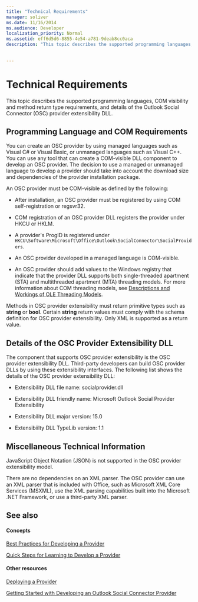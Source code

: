 ```yaml
---
title: "Technical Requirements"
manager: soliver
ms.date: 11/16/2014
ms.audience: Developer
localization_priority: Normal
ms.assetid: eff6d5d6-8855-4e54-a781-9deab8cc0aca
description: "This topic describes the supported programming languages, COM visibility and method return type requirements, and details of the Outlook Social Connector (OSC) provider extensibility DLL."
 
 
---
```


# Technical Requirements

This topic describes the supported programming languages, COM visibility and method return type requirements, and details of the Outlook Social Connector (OSC) provider extensibility DLL. 
  
## Programming Language and COM Requirements

You can create an OSC provider by using managed languages such as Visual C# or Visual Basic, or unmanaged languages such as Visual C++. You can use any tool that can create a COM-visible DLL component to develop an OSC provider. The decision to use a managed or unmanaged language to develop a provider should take into account the download size and dependencies of the provider installation package.
  
An OSC provider must be COM-visible as defined by the following:
  
- After installation, an OSC provider must be registered by using COM self-registration or regsvr32.
    
- COM registration of an OSC provider DLL registers the provider under HKCU or HKLM. 
    
- A provider's ProgID is registered under  `HKCU\Software\Microsoft\Office\Outlook\SocialConnector\SocialProviders`.
    
- An OSC provider developed in a managed language is COM-visible.
    
- An OSC provider should add values to the Windows registry that indicate that the provider DLL supports both single-threaded apartment (STA) and multithreaded apartment (MTA) threading models. For more information about COM threading models, see [Descriptions and Workings of OLE Threading Models](http://support.microsoft.com/kb/150777).
    
Methods in OSC provider extensibility must return primitive types such as **string** or **bool**. Certain **string** return values must comply with the schema definition for OSC provider extensibility. Only XML is supported as a return value. 
  
## Details of the OSC Provider Extensibility DLL

The component that supports OSC provider extensibility is the OSC provider extensibility DLL. Third-party developers can build OSC provider DLLs by using these extensibility interfaces. The following list shows the details of the OSC provider extensibility DLL:
  
- Extensibility DLL file name: socialprovider.dll
    
- Extensibility DLL friendly name: Microsoft Outlook Social Provider Extensibility
    
- Extensibility DLL major version: 15.0
    
- Extensibiilty DLL TypeLib version: 1.1
    
## Miscellaneous Technical Information

JavaScript Object Notation (JSON) is not supported in the OSC provider extensibility model.
  
There are no dependencies on an XML parser. The OSC provider can use an XML parser that is included with Office, such as Microsoft XML Core Services (MSXML), use the XML parsing capabilities built into the Microsoft .NET Framework, or use a third-party XML parser. 
  
## See also

#### Concepts

[Best Practices for Developing a Provider](best-practices-for-developing-a-provider.md)
  
[Quick Steps for Learning to Develop a Provider](quick-steps-for-learning-to-develop-a-provider.md)
#### Other resources

[Deploying a Provider](deploying-a-provider.md)
  
[Getting Started with Developing an Outlook Social Connector Provider](getting-started-with-developing-an-outlook-social-connector-provider.md)

